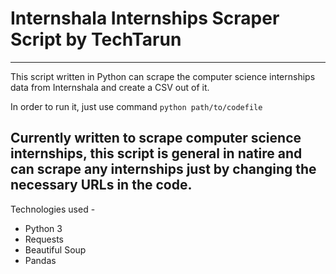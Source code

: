 # Internshala Internships Scraper Script by TechTarun
---

This script written in Python can scrape the computer science internships data from Internshala and create a CSV out of it.

In order to run it, just use command ```python path/to/codefile```

Currently written to scrape computer science internships, this script is general in natire and can scrape any internships just by changing the necessary URLs in the code.
---

Technologies used - 
- Python 3
- Requests
- Beautiful Soup
- Pandas